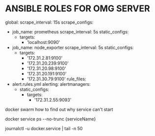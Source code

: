 # ANSIBLE ROLES FOR OMG SERVER

global:
  scrape_interval: 15s
scrape_configs:
  - job_name: prometheus
    scrape_interval: 5s
    static_configs:
      - targets:
          - 'localhost:9090'
  - job_name: node_exporter
    scrape_interval: 5s
    static_configs:
      - targets:
          - '172.31.2.81:9100'
          - '172.31.20.239:9100'
          - '172.31.20.98:9100'
          - '172.31.20.191:9100'
          - '172.31.30.79:9100'
rule_files:
  - alert.rules.yml
alerting:
  alertmanagers:
    - static_configs:
        - targets:
            - '172.31.2.55:9093'


docker swarm how to find out why service can't start

docker service ps --no-trunc {serviceName}

journalctl -u docker.service | tail -n 50 
